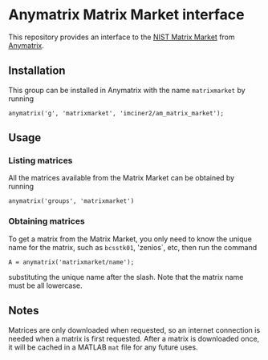 # Anymatrix Matrix Market interface

This repository provides an interface to the [NIST Matrix Market](https://math.nist.gov/MatrixMarket/) from [Anymatrix](https://github.com/mmikaitis/anymatrix).


## Installation

This group can be installed in Anymatrix with the name `matrixmarket` by running
```
anymatrix('g', 'matrixmarket', 'imciner2/am_matrix_market');
```

## Usage

### Listing matrices

All the matrices available from the Matrix Market can be obtained by running
```
anymatrix('groups', 'matrixmarket')
```

### Obtaining matrices

To get a matrix from the Matrix Market, you only need to know the unique name for the matrix, such as `bcsstk01`, 'zenios`, etc, then run the command
```
A = anymatrix('matrixmarket/name');
```
substituting the unique name after the slash.
Note that the matrix name must be all lowercase.

## Notes

Matrices are only downloaded when requested, so an internet connection is needed when a matrix is first requested.
After a matrix is downloaded once, it will be cached in a MATLAB `mat` file for any future uses.
